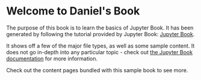 # Welcome to Daniel's Book

The purpose of this book is to learn the basics of Jupyter Book. 
It has been generated by following the tutorial provided by Jupyter Book: [Jupyter Book](https://jupyterbook.org/en/stable/intro.html).
 
It shows off a few of the major file types, as well as some sample content.
It does not go in-depth into any particular topic - check out [the Jupyter Book documentation](https://jupyterbook.org) for more information.

Check out the content pages bundled with this sample book to see more.

```{tableofcontents}
```
